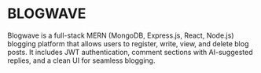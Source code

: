 # BLOGWAVE
Blogwave is a full-stack MERN (MongoDB, Express.js, React, Node.js) blogging platform that allows users to register, write, view, and delete blog posts. It includes JWT authentication, comment sections with AI-suggested replies, and a clean UI for seamless blogging.
